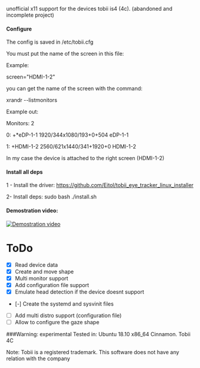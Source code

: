unofficial x11 support for the devices tobii is4 (4c). (abandoned and incomplete project)

#### Configure

The config is saved in /etc/tobii.cfg

You must put the name of the screen in this file:

Example:

screen="HDMI-1-2"

you can get the name of the screen with the command:

xrandr --listmonitors

Example out:

Monitors: 2

 0: +*eDP-1-1 1920/344x1080/193+0+504  eDP-1-1 
 
 1: +HDMI-1-2 2560/621x1440/341+1920+0  HDMI-1-2
 
In my case the device is attached to the right screen (HDMI-1-2)

#### Install all deps

1 - Install the driver: https://github.com/Eitol/tobii_eye_tracker_linux_installer

2- Install deps:  sudo bash ./install.sh

#### Demostration video:
[![Demostration video](https://img.youtube.com/vi/3wzgTG9CGRw/maxresdefault.jpg)](https://youtu.be/3wzgTG9CGRw)


# ToDo
- [x] Read device data
- [x] Create and move shape
- [x] Multi monitor support
- [x] Add configuration file support
- [x] Emulate head detection if the device doesnt support
- [-] Create the systemd and sysvinit files
- [ ] Add multi distro support (configuration file)
- [ ] Allow to configure the gaze shape

###Warning: experimental
Tested in: Ubuntu 18.10 x86_64 Cinnamon. Tobii 4C

Note: Tobii is a registered trademark.
This software does not have any relation with the company
